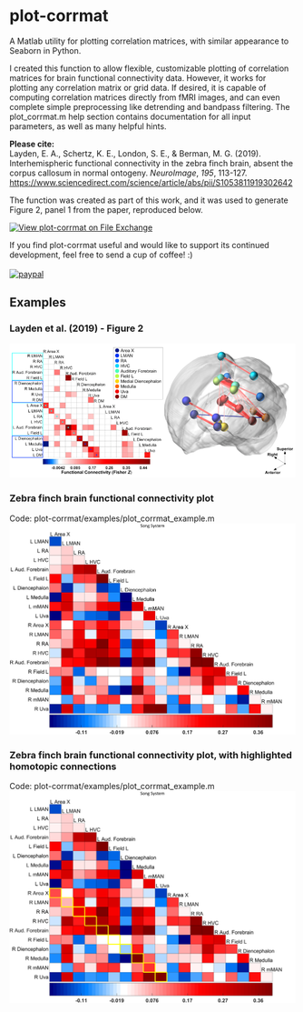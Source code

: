 # plot-corrmat
A Matlab utility for plotting correlation matrices, with similar appearance to Seaborn in Python.

I created this function to allow flexible, customizable plotting of correlation matrices for brain functional connectivity data. However, it works for plotting any correlation matrix or grid data. If desired, it is capable of computing correlation matrices directly from fMRI images, and can even complete simple preprocessing like detrending and bandpass filtering. The plot_corrmat.m help section contains documentation for all input parameters, as well as many helpful hints.

<b>Please cite:</b><br/>
Layden, E. A., Schertz, K. E., London, S. E., & Berman, M. G. (2019). Interhemispheric functional connectivity in the zebra finch brain, absent the corpus callosum in normal ontogeny. <i>NeuroImage</i>, <i>195</i>, 113-127. <br/>
https://www.sciencedirect.com/science/article/abs/pii/S1053811919302642

The function was created as part of this work, and it was used to generate Figure 2, panel 1 from the paper, reproduced below.

[![View plot-corrmat on File Exchange](https://www.mathworks.com/matlabcentral/images/matlab-file-exchange.svg)](https://www.mathworks.com/matlabcentral/fileexchange/73845-plot-corrmat)

If you find plot-corrmat useful and would like to support its continued development, feel free to send a cup of coffee! :) <br><br>
[![paypal](https://www.paypalobjects.com/en_US/i/btn/btn_donateCC_LG.gif)](https://paypal.me/ElliotLayden?locale.x=en_US)

## Examples

### Layden et al. (2019) - Figure 2
![Figure 2](https://github.com/elayden/plot-corrmat/blob/master/example/Layden_et_al_2019_Figure_2.PNG)

### Zebra finch brain functional connectivity plot
Code:  plot-corrmat/examples/plot_corrmat_example.m
![functional connectivity plot](https://github.com/elayden/plot-corrmat/blob/master/example/example_figure.png)

### Zebra finch brain functional connectivity plot, with highlighted homotopic connections
Code:  plot-corrmat/examples/plot_corrmat_example.m
![functional connectivity plot, highlights](https://github.com/elayden/plot-corrmat/blob/master/example/example_figure_highlights.png)
